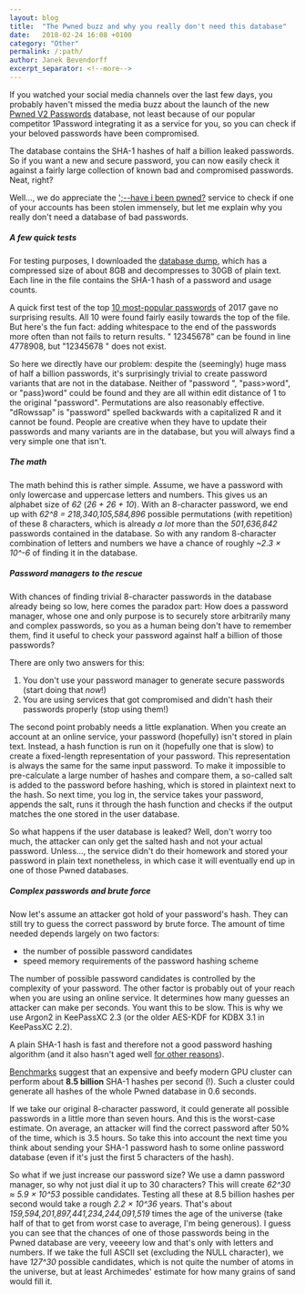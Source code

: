 ```yaml
---
layout: blog
title:  "The Pwned buzz and why you really don't need this database"
date:   2018-02-24 16:08 +0100
category: "Other"
permalink: /:path/
author: Janek Bevendorff
excerpt_separator: <!--more-->
---
```


If you watched your social media channels over the last few days, you probably
haven't missed the media buzz about the launch of the new
[Pwned V2 Passwords](https://www.troyhunt.com/ive-just-launched-pwned-passwords-version-2/)
database, not least because of our popular competitor 1Password integrating it as
a service for you, so you can check if your beloved passwords have been compromised.

The database contains the SHA-1 hashes of half a billion leaked passwords. So
if you want a new and secure password, you can now easily check it against a
fairly large collection of known bad and compromised passwords. Neat, right?

Well..., we do appreciate the [';--have i been pwned?](https://haveibeenpwned.com/)
service to check if one of your accounts has been stolen immensely, but let me
explain why you really don't need a database of bad passwords.

<!--more-->

##### A few quick tests

For testing purposes, I downloaded the [database dump](https://haveibeenpwned.com/Passwords),
which has a compressed size of about 8GB and decompresses to 30GB of plain text.
Each line in the file contains the SHA-1 hash of a password and usage counts.

A quick first test of the top [10 most-popular passwords](https://en.wikipedia.org/wiki/List_of_the_most_common_passwords)
of 2017 gave no surprising results. All 10 were found fairly easily towards the top
of the file. But here's the fun fact: adding whitespace to the end of the
passwords more often than not fails to return results. " 12345678" can be found in
line 4778908, but "12345678 " does not exist.

So here we directly have our problem: despite the (seemingly) huge mass of half a billion
passwords, it's surprisingly trivial to create password variants that are not in
the database. Neither of "password ", "pass>word", or "pass}word" could be found and
they are all within edit distance of 1 to the original "password".
Permutations are also reasonably effective. "dRowssap" is "password" spelled backwards
with a capitalized R and it cannot be found. People are creative when they have to
update their passwords and many variants are in the database, but you will always
find a very simple one that isn't.

##### The math

The math behind this is rather simple. Assume, we have a password with only lowercase
and uppercase letters and numbers. This gives us an alphabet size of *62* (*26 + 26 + 10*).
With an 8-character password, we end up with *62^8 = 218,340,105,584,896* possible
permutations (with repetition) of these 8 characters, which is already *a lot*
more than the *501,636,842* passwords contained in the database. So with any
random 8-character combination of letters and numbers we have a chance of roughly
*~2.3 × 10^-6* of finding it in the database.

##### Password managers to the rescue

With chances of finding trivial 8-character passwords in the database already being
so low, here comes the paradox part: How does a password manager, whose one and only
purpose is to securely store arbitrarily many and complex passwords, so you as a
human being don't have to remember them, find it useful to check your password
against half a billion of those passwords?

There are only two answers for this:

1. You don't use your password manager to generate secure passwords (start doing
    that *now*!)
2. You are using services that got compromised and didn't hash their passwords properly
    (stop using them!)

The second point probably needs a little explanation. When you create an account at an
online service, your password (hopefully) isn't stored in plain text. Instead, a hash
function is run on it (hopefully one that is slow) to create a fixed-length representation
of your password. This representation is always the same for the same input password.
To make it impossible to pre-calculate a large number of hashes and compare them,
a so-called salt is added to the password before hashing, which is stored in plaintext
next to the hash. So next time, you log in, the service takes your password, appends the
salt, runs it through the hash function and checks if the output matches the one stored
in the user database.

So what happens if the user database is leaked? Well, don't worry too much, the attacker
can only get the salted hash and not your actual password. Unless..., the service didn't
do their homework and stored your password in plain text nonetheless, in which case it
will eventually end up in one of those Pwned databases.

##### Complex passwords and brute force

Now let's assume an attacker got hold of your password's hash. They can still try to
guess the correct password by brute force. The amount of time needed depends largely
on two factors:

- the number of possible password candidates
- speed memory requirements of the password hashing scheme

The number of possible password candidates is controlled by the complexity of your
password. The other factor is probably out of your reach when you are using an online
service. It determines how many guesses an attacker can make per seconds. You want this
to be slow. This is why we use Argon2 in KeePassXC 2.3 (or the older
AES-KDF for KDBX 3.1 in KeePassXC 2.2).

A plain SHA-1 hash is fast and therefore not a good password hashing algorithm
(and it also hasn't aged well [for other reasons](https://www.wikiwand.com/en/SHA-1#/Attacks)).

[Benchmarks](https://gist.github.com/epixoip/a83d38f412b4737e99bbef804a270c40) suggest
that an expensive and beefy modern GPU cluster can perform about **8.5 billion** SHA-1
hashes per second (!). Such a cluster could generate all hashes of the whole Pwned
database in 0.6 seconds.

If we take our original 8-character password, it could generate all possible
passwords in a little more than seven hours. And this is the worst-case
estimate. On average, an attacker will find the correct password after 50% of the
time, which is 3.5 hours. So take this into account the next
time you think about sending your SHA-1 password hash to some online password
database (even if it's just the first 5 characters of the hash).

So what if we just increase our password size? We use a damn password manager, so
why not just dial it up to 30 characters? This will create *62^30 ≈ 5.9 × 10^53*
possible candidates. Testing all these at 8.5 billion hashes per second would take
a rough *2.2  × 10^36* years. That's about *159,594,201,897,441,234,244,091,519*
times the age of the universe (take half of that to get from worst case to average,
I'm being generous). I guess you can see that the chances of one of those passwords
being in the Pwned database are very, veeeery low and that's only with letters and
numbers. If we take the full ASCII set (excluding the NULL character), we have
*127^30* possible candidates, which is not quite the number of atoms in the universe,
but at least Archimedes' estimate for how many grains of sand would fill it.
